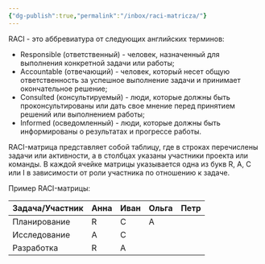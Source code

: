 ```yaml
---
{"dg-publish":true,"permalink":"/inbox/raci-matricza/"}
---
```


RACI - это аббревиатура от следующих английских терминов:
- Responsible (ответственный) - человек, назначенный для выполнения конкретной задачи или работы;
- Accountable (отвечающий) - человек, который несет общую ответственность за успешное выполнение задачи и принимает окончательное решение;
- Consulted (консультируемый) - люди, которые должны быть проконсультированы или дать свое мнение перед принятием решений или выполнением работы;
- Informed (осведомленный) - люди, которые должны быть информированы о результатах и прогрессе работы.

RACI-матрица представляет собой таблицу, где в строках перечислены задачи или активности, а в столбцах указаны участники проекта или команды. В каждой ячейке матрицы указывается одна из букв R, A, C или I в зависимости от роли участника по отношению к задаче.

Пример RACI-матрицы:

| Задача/Участник | Анна | Иван | Ольга | Петр |
| --------------- | ---- | ---- | ----- | ---- |
| Планирование    | R    | C    | A     |      |
| Исследование    | A    | C    |       |      |
| Разработка      | R    | A    |       |      |